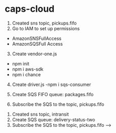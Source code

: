 # caps-cloud







1. Created sns topic, pickups.fifo
2. Go to IAM to set up permissions
 - AmazonSNSFullAccess
 - AmazonSQSFull Access

3. Create vendor-one.js
- npm init
- npm i aws-sdk
- npm i chance

4. Create driver.js
-npm i sqs-consumer

5. Create SQS FIFO queue: packages.fifo

6. Subscribe the SQS to the topic, pickups.fifo

<!-- - Create additional SNS and SQS as needed -->
<!-- ________________________________________ -->
1. Created sns topic, intransit
2. Create SQS queue: delivery-status-two
3. Subscribe the SQS to the topic, pickups.fifo -->
